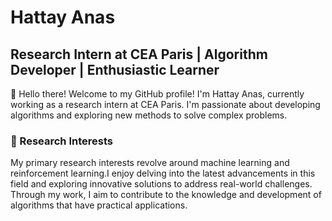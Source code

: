 # Hattay Anas

## Research Intern at CEA Paris | Algorithm Developer | Enthusiastic Learner

👋 Hello there! Welcome to my GitHub profile! I'm Hattay Anas, currently working as a research intern at CEA Paris. I'm passionate about developing algorithms and exploring new methods to solve complex problems.

### 🔬 Research Interests
My primary research interests revolve around machine learning and reinforcement learning.I enjoy delving into the latest advancements in this field and exploring innovative solutions to address real-world challenges. Through my work, I aim to contribute to the knowledge and development of algorithms that have practical applications.



